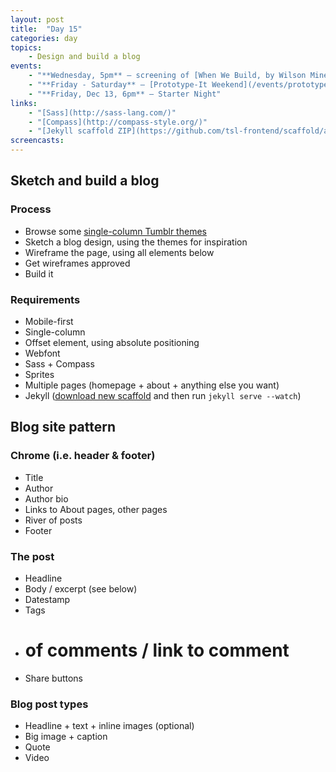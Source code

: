 ```yaml
---
layout: post
title:  "Day 15"
categories: day
topics:
    - Design and build a blog
events:
    - "**Wednesday, 5pm** — screening of [When We Build, by Wilson Miner](https://vimeo.com/34017777)"
    - "**Friday - Saturday** — [Prototype-It Weekend](/events/prototype-it.html)"
    - "**Friday, Dec 13, 6pm** — Starter Night"
links:
    - "[Sass](http://sass-lang.com/)"
    - "[Compass](http://compass-style.org/)"
    - "[Jekyll scaffold ZIP](https://github.com/tsl-frontend/scaffold/archive/jekyll.zip)"
screencasts:
---
```


## Sketch and build a blog

### Process

- Browse some [single-column Tumblr themes](http://www.tumblr.com/themes/tagged/single_column)
- Sketch a blog design, using the themes for inspiration
- Wireframe the page, using all elements below
- Get wireframes approved
- Build it

### Requirements

- Mobile-first
- Single-column
- Offset element, using absolute positioning
- Webfont
- Sass + Compass
- Sprites
- Multiple pages (homepage + about + anything else you want)
- Jekyll ([download new scaffold](https://github.com/tsl-frontend/scaffold/archive/jekyll.zip) and then run `jekyll serve --watch`)

## Blog site pattern

### Chrome (i.e. header & footer)

- Title
- Author
- Author bio
- Links to About pages, other pages
- River of posts
- Footer

### The post

- Headline
- Body / excerpt (see below)
- Datestamp
- Tags
- # of comments / link to comment
- Share buttons

### Blog post types

- Headline + text + inline images (optional)
- Big image + caption
- Quote
- Video

